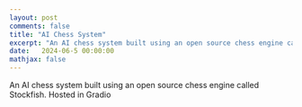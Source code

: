```yaml
---
layout: post
comments: false
title: "AI Chess System"
excerpt: "An AI chess system built using an open source chess engine called Stockfish. Hosted in Gradio."
date:   2024-06-5 00:00:00
mathjax: false
---
```


An AI chess system built using an open source chess engine called Stockfish. Hosted in Gradio